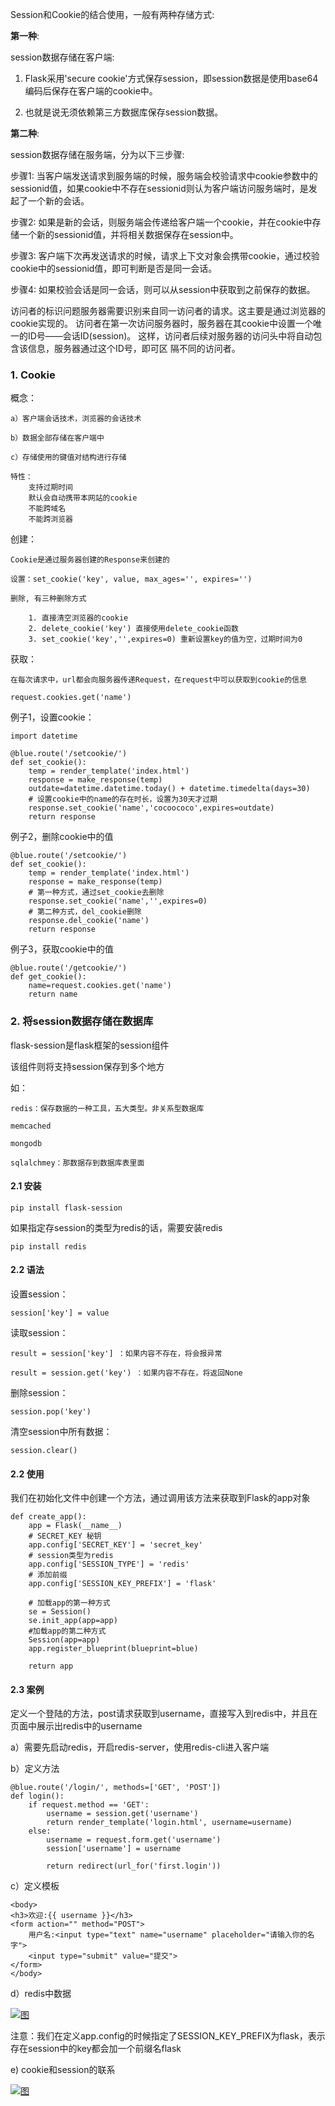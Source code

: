 

Session和Cookie的结合使用，一般有两种存储方式:

**第一种**: 

session数据存储在客户端:

1) Flask采用'secure cookie'方式保存session，即session数据是使用base64编码后保存在客户端的cookie中。

2) 也就是说无须依赖第三方数据库保存session数据。

**第二种**:

 session数据存储在服务端，分为以下三步骤:

步骤1: 当客户端发送请求到服务端的时候，服务端会校验请求中cookie参数中的sessionid值，如果cookie中不存在sessionid则认为客户端访问服务端时，是发起了一个新的会话。

步骤2: 如果是新的会话，则服务端会传递给客户端一个cookie，并在cookie中存储一个新的sessionid值，并将相关数据保存在session中。

步骤3: 客户端下次再发送请求的时候，请求上下文对象会携带cookie，通过校验cookie中的sessionid值，即可判断是否是同一会话。

步骤4: 如果校验会话是同一会话，则可以从session中获取到之前保存的数据。

访问者的标识问题服务器需要识别来自同一访问者的请求。这主要是通过浏览器的cookie实现的。 访问者在第一次访问服务器时，服务器在其cookie中设置一个唯一的ID号——会话ID(session)。 这样，访问者后续对服务器的访问头中将自动包含该信息，服务器通过这个ID号，即可区 隔不同的访问者。

### 1. Cookie

概念：

```
a）客户端会话技术，浏览器的会话技术

b）数据全部存储在客户端中

c）存储使用的键值对结构进行存储

特性：
	支持过期时间
	默认会自动携带本网站的cookie
	不能跨域名
	不能跨浏览器

```

创建：

```
Cookie是通过服务器创建的Response来创建的

设置：set_cookie('key', value, max_ages='', expires='')

删除, 有三种删除方式
	
	1. 直接清空浏览器的cookie
	2. delete_cookie('key') 直接使用delete_cookie函数
	3. set_cookie('key','',expires=0) 重新设置key的值为空，过期时间为0

```

获取：

```
在每次请求中，url都会向服务器传递Request，在request中可以获取到cookie的信息

request.cookies.get('name')

```

例子1，设置cookie：

```
import datetime

@blue.route('/setcookie/')
def set_cookie():
    temp = render_template('index.html')
    response = make_response(temp)
	outdate=datetime.datetime.today() + datetime.timedelta(days=30)
	# 设置cookie中的name的存在时长，设置为30天才过期  
    response.set_cookie('name','cocoococo',expires=outdate)
    return response

```

例子2，删除cookie中的值

```
@blue.route('/setcookie/')
def set_cookie():
    temp = render_template('index.html')
    response = make_response(temp)
	# 第一种方式，通过set_cookie去删除
    response.set_cookie('name','',expires=0)
	# 第二种方式，del_cookie删除
	response.del_cookie('name')
    return response

```

例子3，获取cookie中的值

```
@blue.route('/getcookie/')
def get_cookie():
    name=request.cookies.get('name')  
    return name

```

### 2. 将session数据存储在数据库

flask-session是flask框架的session组件

该组件则将支持session保存到多个地方

如：

```
redis：保存数据的一种工具，五大类型。非关系型数据库

memcached

mongodb

sqlalchmey：那数据存到数据库表里面

```

#### 2.1 安装

```
pip install flask-session

```

如果指定存session的类型为redis的话，需要安装redis

```
pip install redis

```

#### 2.2 语法

设置session：

```
session['key'] = value

```

读取session：

```
result = session['key'] ：如果内容不存在，将会报异常

result = session.get('key') ：如果内容不存在，将返回None

```

删除session：

```
session.pop('key')

```

清空session中所有数据：

```
session.clear()

```

#### 2.2 使用

我们在初始化文件中创建一个方法，通过调用该方法来获取到Flask的app对象

```
def create_app():
    app = Flask(__name__)
    # SECRET_KEY 秘钥
    app.config['SECRET_KEY'] = 'secret_key'
	# session类型为redis
    app.config['SESSION_TYPE'] = 'redis'
	# 添加前缀
	app.config['SESSION_KEY_PREFIX'] = 'flask'
    
    # 加载app的第一种方式
    se = Session()
    se.init_app(app=app)
    #加载app的第二种方式
    Session(app=app)
    app.register_blueprint(blueprint=blue)

    return app
```

#### 2.3 案例

定义一个登陆的方法，post请求获取到username，直接写入到redis中，并且在页面中展示出redis中的username

a）需要先启动redis，开启redis-server，使用redis-cli进入客户端

b）定义方法

```
@blue.route('/login/', methods=['GET', 'POST'])
def login():
    if request.method == 'GET':
        username = session.get('username')
        return render_template('login.html', username=username)
    else:
        username = request.form.get('username')
        session['username'] = username

        return redirect(url_for('first.login'))

```

c）定义模板

```
<body>
<h3>欢迎:{{ username }}</h3>
<form action="" method="POST">
    用户名:<input type="text" name="username" placeholder="请输入你的名字">
    <input type="submit" value="提交">
</form>
</body>

```

d）redis中数据

[![图](https://github.com/coco369/knowledge/raw/master/flask/images/flask_session_keys.png)](https://github.com/coco369/knowledge/blob/master/flask/images/flask_session_keys.png)

注意：我们在定义app.config的时候指定了SESSION_KEY_PREFIX为flask，表示存在session中的key都会加一个前缀名flask

e) cookie和session的联系

[![图](https://github.com/coco369/knowledge/raw/master/flask/images/flask_cookie_session.png)](https://github.com/coco369/knowledge/blob/master/flask/images/flask_cookie_session.png)

